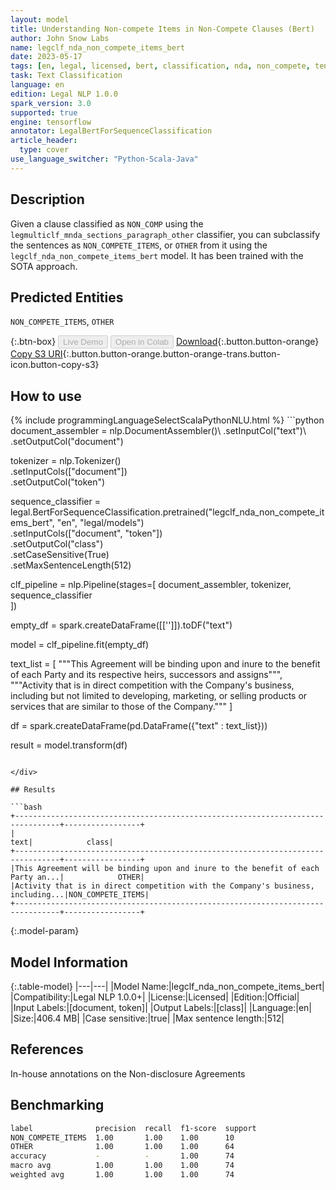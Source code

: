 ```yaml
---
layout: model
title: Understanding Non-compete Items in Non-Compete Clauses (Bert)
author: John Snow Labs
name: legclf_nda_non_compete_items_bert
date: 2023-05-17
tags: [en, legal, licensed, bert, classification, nda, non_compete, tensorflow]
task: Text Classification
language: en
edition: Legal NLP 1.0.0
spark_version: 3.0
supported: true
engine: tensorflow
annotator: LegalBertForSequenceClassification
article_header:
  type: cover
use_language_switcher: "Python-Scala-Java"
---
```


## Description

Given a clause classified as `NON_COMP` using the `legmulticlf_mnda_sections_paragraph_other` classifier, you can subclassify the sentences as `NON_COMPETE_ITEMS`, or `OTHER` from it using the `legclf_nda_non_compete_items_bert` model. It has been trained with the SOTA approach.

## Predicted Entities

`NON_COMPETE_ITEMS`, `OTHER`

{:.btn-box}
<button class="button button-orange" disabled>Live Demo</button>
<button class="button button-orange" disabled>Open in Colab</button>
[Download](https://s3.amazonaws.com/auxdata.johnsnowlabs.com/legal/models/legclf_nda_non_compete_items_bert_en_1.0.0_3.0_1684358961459.zip){:.button.button-orange}
[Copy S3 URI](s3://auxdata.johnsnowlabs.com/legal/models/legclf_nda_non_compete_items_bert_en_1.0.0_3.0_1684358961459.zip){:.button.button-orange.button-orange-trans.button-icon.button-copy-s3}

## How to use



<div class="tabs-box" markdown="1">
{% include programmingLanguageSelectScalaPythonNLU.html %}
```python
document_assembler = nlp.DocumentAssembler()\
    .setInputCol("text")\
    .setOutputCol("document")

tokenizer = nlp.Tokenizer()\
    .setInputCols(["document"])\
    .setOutputCol("token")

sequence_classifier = legal.BertForSequenceClassification.pretrained("legclf_nda_non_compete_items_bert", "en", "legal/models")\
    .setInputCols(["document", "token"])\
    .setOutputCol("class")\
    .setCaseSensitive(True)\
    .setMaxSentenceLength(512)

clf_pipeline = nlp.Pipeline(stages=[
    document_assembler, 
    tokenizer,
    sequence_classifier    
])

empty_df = spark.createDataFrame([['']]).toDF("text")

model = clf_pipeline.fit(empty_df)

text_list = [
"""This Agreement will be binding upon and inure to the benefit of each Party and its respective heirs, successors and assigns""",
"""Activity that is in direct competition with the Company's business, including but not limited to developing, marketing, or selling products or services that are similar to those of the Company."""
]

df = spark.createDataFrame(pd.DataFrame({"text" : text_list}))

result = model.transform(df)
```

</div>

## Results

```bash
+--------------------------------------------------------------------------------+-----------------+
|                                                                            text|            class|
+--------------------------------------------------------------------------------+-----------------+
|This Agreement will be binding upon and inure to the benefit of each Party an...|            OTHER|
|Activity that is in direct competition with the Company's business, including...|NON_COMPETE_ITEMS|
+--------------------------------------------------------------------------------+-----------------+
```

{:.model-param}
## Model Information

{:.table-model}
|---|---|
|Model Name:|legclf_nda_non_compete_items_bert|
|Compatibility:|Legal NLP 1.0.0+|
|License:|Licensed|
|Edition:|Official|
|Input Labels:|[document, token]|
|Output Labels:|[class]|
|Language:|en|
|Size:|406.4 MB|
|Case sensitive:|true|
|Max sentence length:|512|

## References

In-house annotations on the Non-disclosure Agreements

## Benchmarking

```bash
label              precision  recall  f1-score  support 
NON_COMPETE_ITEMS  1.00       1.00    1.00      10      
OTHER              1.00       1.00    1.00      64      
accuracy           -          -       1.00      74      
macro avg          1.00       1.00    1.00      74      
weighted avg       1.00       1.00    1.00      74  
```
